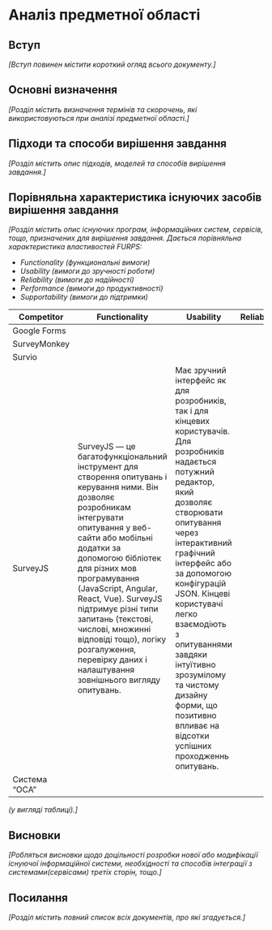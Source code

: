 # Аналіз предметної області

## Вступ

*[Вступ повинен містити короткий огляд всього документу.]*


## Основні визначення

*[Розділ містить визначення термінів та скорочень, які використовуються при аналізі предметної області.]*

## Підходи та способи вирішення завдання

*[Розділ містить опис підходів, моделей та способів вирішення завдання.]*

## Порівняльна характеристика існуючих засобів вирішення завдання

*[Розділ містить опис існуючих програм, інформаційних систем, сервісів, тощо, призначених для вирішення 
завдання. Дається порівняльна характеристика властивостей FURPS:*
- *Functionality (функциональні вимоги)*
- *Usability (вимоги до зручності роботи)*
- *Reliability (вимоги до надійності)*
- *Performance (вимоги до продуктивності)*
- *Supportability (вимоги до підтримки)*

|Competitor|Functionality|Usability|Reliability|Performance|Supportability|
|------|------|------|------|------|------|
|Google Forms|      |      |      |      ||
|SurveyMonkey|      |      |      |      ||
|Survio|      |      |      |      ||
|SurveyJS|   SurveyJS — це багатофункціональний інструмент для створення опитувань і керування ними. Він дозволяє розробникам інтегрувати опитування у веб-сайти або мобільні додатки за допомогою бібліотек для різних мов програмування (JavaScript, Angular, React, Vue). SurveyJS підтримує різні типи запитань (текстові, числові, множинні відповіді тощо), логіку розгалуження, перевірку даних і налаштування зовнішнього вигляду опитувань.   |   Має зручний інтерфейс як для розробників, так і для кінцевих користувачів. Для розробників надається потужний редактор, який дозволяє створювати опитування через інтерактивний графічний інтерфейс або за допомогою конфігурацій JSON. Кінцеві користувачі легко взаємодіють з опитуваннями завдяки інтуїтивно зрозумілому та чистому дизайну форми, що позитивно впливає на відсотки  успішних проходженнь опитувань.   |      |      ||
|Система “ОСА”|      |      |      |      ||

 *(у вигляді таблиці).]*

## Висновки

*[Робляться висновки щодо доцільності розробки нової або модифікації існуючої інформаційної системи, необхідності та способів інтеграції з системами(сервісами) третіх сторін, тощо.]*

## Посилання

*[Розділ містить повний список всіх документів, про які згадується.]*
